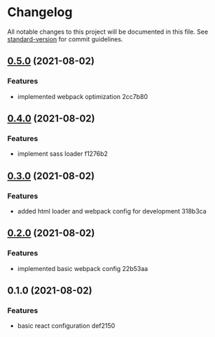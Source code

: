 # Changelog

All notable changes to this project will be documented in this file. See [standard-version](https://github.com/conventional-changelog/standard-version) for commit guidelines.

## [0.5.0](///compare/v0.4.0...v0.5.0) (2021-08-02)


### Features

* implemented webpack optimization 2cc7b80

## [0.4.0](///compare/v0.3.0...v0.4.0) (2021-08-02)


### Features

* implement sass loader f1276b2

## [0.3.0](///compare/v0.2.0...v0.3.0) (2021-08-02)


### Features

* added html loader and webpack config for development 318b3ca

## [0.2.0](///compare/v0.1.0...v0.2.0) (2021-08-02)


### Features

* implemented basic webpack config 22b53aa

## 0.1.0 (2021-08-02)


### Features

* basic react configuration def2150
